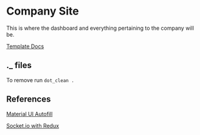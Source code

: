 # Company Site

This is where the dashboard and everything pertaining to the company will be.

[Template Docs](Black-Dashboard-Pro-React)

## .\_ files

To remove run `dot_clean .`

## References

[Material UI Autofill](https://material-ui.com/demos/autocomplete/)

[Socket.io with Redux](https://medium.com/@gethylgeorge/using-socket-io-in-react-redux-app-to-handle-real-time-data-c0e734297795)
